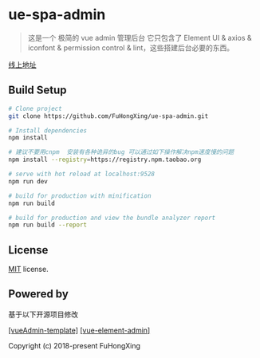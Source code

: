 # ue-spa-admin

> 这是一个 极简的 vue admin 管理后台 它只包含了 Element UI & axios & iconfont & permission control & lint，这些搭建后台必要的东西。

[线上地址](http://FuHongXing.github.io/ue-spa-admin)

## Build Setup

```bash
# Clone project
git clone https://github.com/FuHongXing/ue-spa-admin.git

# Install dependencies
npm install

# 建议不要用cnpm  安装有各种诡异的bug 可以通过如下操作解决npm速度慢的问题
npm install --registry=https://registry.npm.taobao.org

# serve with hot reload at localhost:9528
npm run dev

# build for production with minification
npm run build

# build for production and view the bundle analyzer report
npm run build --report
```

## License

[MIT](https://github.com/FuHongXing/ue-spa-admin/blob/master/LICENSE) license.

## Powered by

基于以下开源项目修改

[[vueAdmin-template]](https://github.com/PanJiaChen/vueAdmin-template)
[[vue-element-admin]](https://github.com/PanJiaChen/vue-element-admin)

Copyright (c) 2018-present FuHongXing

```

```
